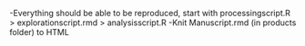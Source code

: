 -Everything should be able to be reproduced, start with processingscript.R > explorationscript.rmd > analysisscript.R
-Knit Manuscript.rmd (in products folder) to HTML
